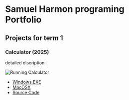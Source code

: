 # Samuel Harmon programing Portfolio

## Projects for term 1

### Calculator (2025)

detailed discription

![Running Calculator]()

* [Windows EXE]()
* [MacOSX]()
* [Source Code]()
